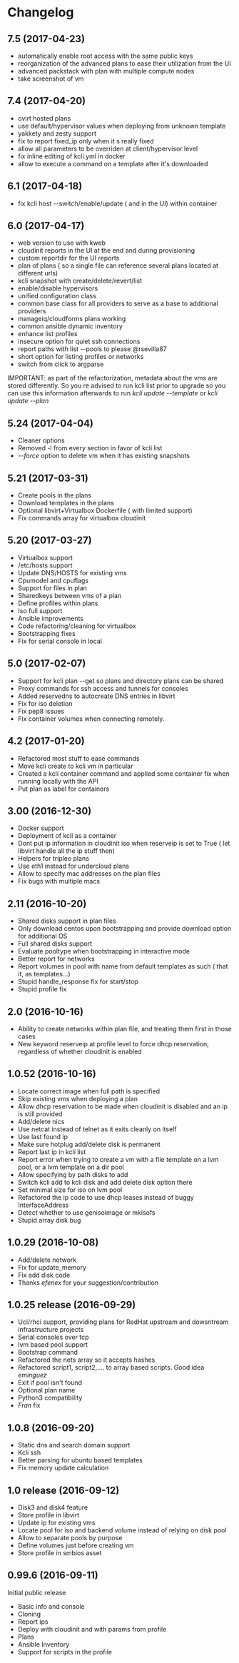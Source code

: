 # Changelog

## 7.5 (2017-04-23)

- automatically enable root access with the same public keys
- reorganization of the advanced plans to ease their utilization from the UI
- advanced packstack with plan with multiple compute nodes
- take screenshot of vm

## 7.4 (2017-04-20)

- ovirt hosted plans
- use default/hypervisor values when deploying from unknown template
- yakkety and zesty support
- fix to report fixed_ip only when it s really fixed
- allow all parameters to be overriden at client/hypervisor level
- fix inline editing of kcli.yml in docker
- allow to execute a command on a template after it's downloaded

## 6.1 (2017-04-18)

- fix kcli host --switch/enable/update ( and in the UI) within container

## 6.0 (2017-04-17)

- web version to use with kweb
- cloudinit reports in the UI at the end and during provisioning
- custom reportdir for the UI reports
- plan of plans ( so a single file can reference several plans located at different urls)
- kcli snapshot with create/delete/revert/list
- enable/disable hypervisors
- unified configuration class 
- common base class for all providers to serve as a base to additional providers
- manageiq/cloudforms plans working
- common ansible dynamic inventory
- enhance list profiles
- insecure option for quiet ssh connections
- report paths with list --pools to please @rsevilla87
- short option for listing profiles or networks
- switch from click to argparse

IMPORTANT: as part of the refactorization, metadata about the vms are stored differently. So you re advised to run kcli list prior to upgrade so you can
use this information afterwards to run *kcli update --template* or *kcli update --plan*

## 5.24 (2017-04-04)

- Cleaner options
- Removed -l from every section in favor of kcli list
- *--force* option to delete vm when it has existing snapshots

## 5.21 (2017-03-31)

- Create pools in the plans
- Download templates in the plans
- Optional libvirt+Virtualbox Dockerfile ( with limited support)
- Fix commands array for virtualbox cloudinit

## 5.20 (2017-03-27)

- Virtualbox support
- /etc/hosts support
- Update DNS/HOSTS for existing vms
- Cpumodel and cpuflags
- Support for files in plan
- Sharedkeys between vms of a plan
- Define profiles within plans
- Iso full support
- Ansible improvements
- Code refactoring/cleaning for virtualbox
- Bootstrapping fixes
- Fix for serial console in local


## 5.0 (2017-02-07)

- Support for kcli plan --get so plans and directory plans can be shared
- Proxy commands for ssh access and tunnels for consoles
- Added reservedns to autocreate DNS entries in libvirt
- Fix for iso deletion
- Fix pep8 issues
- Fix container volumes when connecting remotely.

## 4.2 (2017-01-20)

- Refactored most stuff to ease commands
- Move kcli create to kcli vm in particular
- Created a kcli container command and applied some container fix when running locally with the API
- Put plan as label for containers


## 3.00 (2016-12-30)

- Docker support
- Deployment of kcli as a container
- Dont put ip information in cloudinit iso when reserveip is set to True ( let libvirt handle all the ip stuff then)
- Helpers for tripleo plans
- Use eth1 instead for undercloud plans
- Allow to specify mac addresses on the plan files
- Fix bugs with multiple macs

## 2.11 (2016-10-20)

- Shared disks support in plan files
- Only download centos upon bootstrapping and provide download option for additional OS
- Full shared disks support
- Evaluate pooltype when bootstrapping in interactive mode
- Better report for networks
- Report volumes in pool with name from default templates as such ( that it, as templates...)
- Stupid handle_response fix for start/stop
- Stupid profile fix


## 2.0 (2016-10-16)

- Ability to create networks within plan file, and treating them first in those cases
- New keyword reserveip at profile level to force dhcp reservation, regardless of whether cloudinit is enabled

## 1.0.52  (2016-10-16)

- Locate correct image when full path is specified
- Skip existing vms when deploying a plan
- Allow dhcp reservation to be made when cloudinit is disabled and an ip is still provided
- Add/delete nics
- Use netcat instead of telnet as it exits cleanly on itself
- Use last found ip
- Make sure hotplug add/delete disk is permanent
- Report last ip in kcli list
- Report error when trying to create a vm with a file template on a lvm pool, or a lvm template on a dir pool
- Allow specifying by path disks to add
- Switch kcli add to kcli disk and add delete disk option there
- Set minimal size for iso on lvm pool
- Refactored the ip code to use dhcp leases instead of buggy InterfaceAddress
- Detect whether to use genisoimage or mkisofs
- Stupid array disk bug


## 1.0.29 (2016-10-08)

- Add/delete network
- Fix for update_memory
- Fix add disk code
- Thanks *efenex* for your suggestion/contribution

## 1.0.25 release (2016-09-29)

- Uci/rhci support, providing plans for RedHat upstream and dowsntream infrastructure projects
- Serial consoles over tcp
- lvm based pool support
- Bootstrap command
- Refactored the nets array so it accepts hashes
- Refactored script1, script2,.... to array based scripts. Good idea *eminguez*
- Exit if pool isn't found
- Optional plan name
- Python3 compatibility
- *Fran* fix

## 1.0.8 (2016-09-20)

- Static dns and search domain support
- Kcli ssh
- Better parsing for ubuntu based templates
- Fix memory update calculation


## 1.0 release (2016-09-12)

- Disk3 and disk4 feature
- Store profile in libvirt
- Update ip for existing vms
- Locate pool for iso and backend volume instead of relying on disk pool
- Allow to separate pools by purpose
- Define volumes just before creating vm
- Store profile in smbios asset

## 0.99.6 (2016-09-11)

Initial public release

- Basic info and console
- Cloning
- Report ips
- Deploy with cloudinit and with params from profile
- Plans
- Ansible Inventory
- Support for scripts in the profile





